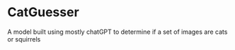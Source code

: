 # CatGuesser
A model built using mostly chatGPT to determine if a set of images are cats or squirrels 
